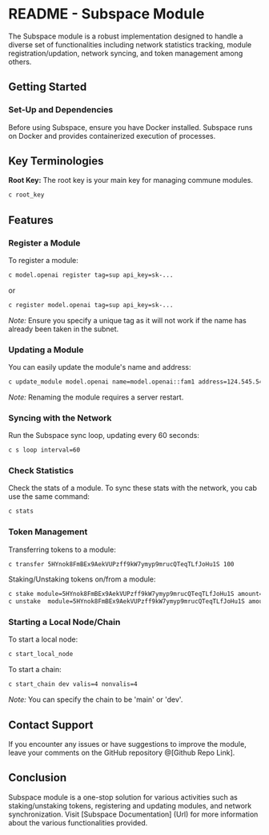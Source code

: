 # README - Subspace Module

The Subspace module is a robust implementation designed to handle a diverse set of functionalities including network statistics tracking, module registration/updation, network syncing, and token management among others.

## Getting Started

### Set-Up and Dependencies

Before using Subspace, ensure you have Docker installed. Subspace runs on Docker and provides containerized execution of processes. 

## Key Terminologies

**Root Key:** The root key is your main key for managing commune modules.

```bash 
c root_key
```

## Features

### Register a Module

To register a module:

```bash
c model.openai register tag=sup api_key=sk-...
```
or
```bash
c register model.openai tag=sup api_key=sk-...
```
*Note:* Ensure you specify a unique tag as it will not work if the name has already been taken in the subnet.

### Updating a Module

You can easily update the module's name and address:

```bash
c update_module model.openai name=model.openai::fam1 address=124.545.545:8080
```
*Note:* Renaming the module requires a server restart. 

### Syncing with the Network

Run the Subspace sync loop, updating every 60 seconds:

```bash
c s loop interval=60
```

### Check Statistics

Check the stats of a module. To sync these stats with the network, you cab use the same command:

```bash
c stats
```

### Token Management

Transferring tokens to a module:

```bash
c transfer 5HYnok8FmBEx9AekVUPzff9kW7ymyp9mrucQTeqTLfJoHu1S 100 
```
Staking/Unstaking tokens on/from a module:

```bash
c stake module=5HYnok8FmBEx9AekVUPzff9kW7ymyp9mrucQTeqTLfJoHu1S amount=100
c unstake  module=5HYnok8FmBEx9AekVUPzff9kW7ymyp9mrucQTeqTLfJoHu1S amount=10
```

### Starting a Local Node/Chain

To start a local node:

```bash
c start_local_node
```
To start a chain:

```bash
c start_chain dev valis=4 nonvalis=4
```

*Note:* You can specify the chain to be 'main' or 'dev'.

## Contact Support

If you encounter any issues or have suggestions to improve the module, leave your comments on the GitHub repository @[Github Repo Link].

## Conclusion

Subspace module is a one-stop solution for various activities such as staking/unstaking tokens, registering and updating modules, and network synchronization. Visit [Subspace Documentation] (Url) for more information about the various functionalities provided.